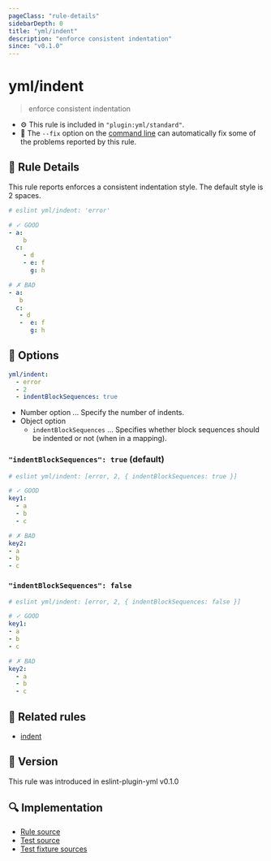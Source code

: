 ```yaml
---
pageClass: "rule-details"
sidebarDepth: 0
title: "yml/indent"
description: "enforce consistent indentation"
since: "v0.1.0"
---
```


# yml/indent

> enforce consistent indentation

- :gear: This rule is included in `"plugin:yml/standard"`.
- :wrench: The `--fix` option on the [command line](https://eslint.org/docs/user-guide/command-line-interface#fixing-problems) can automatically fix some of the problems reported by this rule.

## :book: Rule Details

This rule reports enforces a consistent indentation style. The default style is 2 spaces.

<eslint-code-block fix>

<!-- eslint-skip -->

```yaml
# eslint yml/indent: 'error'

# ✓ GOOD
- a:
    b
  c:
    - d
    - e: f
      g: h

# ✗ BAD
- a:
   b
  c:
   - d
   -  e: f
      g: h
```

</eslint-code-block>

## :wrench: Options

```yaml
yml/indent:
  - error
  - 2
  - indentBlockSequences: true
```

- Number option ... Specify the number of indents.
- Object option
  - `indentBlockSequences` ... Specifies whether block sequences should be indented or not (when in a mapping).

### `"indentBlockSequences": true` (default)

<eslint-code-block fix>

<!-- eslint-skip -->

```yaml
# eslint yml/indent: [error, 2, { indentBlockSequences: true }]

# ✓ GOOD
key1:
  - a
  - b
  - c

# ✗ BAD
key2:
- a
- b
- c
```

</eslint-code-block>

### `"indentBlockSequences": false`

<eslint-code-block fix>

<!-- eslint-skip -->

```yaml
# eslint yml/indent: [error, 2, { indentBlockSequences: false }]

# ✓ GOOD
key1:
- a
- b
- c

# ✗ BAD
key2:
  - a
  - b
  - c
```

</eslint-code-block>

## :couple: Related rules

- [indent]

[indent]: https://eslint.org/docs/rules/indent

## :rocket: Version

This rule was introduced in eslint-plugin-yml v0.1.0

## :mag: Implementation

- [Rule source](https://github.com/ota-meshi/eslint-plugin-yml/blob/master/src/rules/indent.ts)
- [Test source](https://github.com/ota-meshi/eslint-plugin-yml/blob/master/tests/src/rules/indent.ts)
- [Test fixture sources](https://github.com/ota-meshi/eslint-plugin-yml/tree/master/tests/fixtures/rules/indent)

